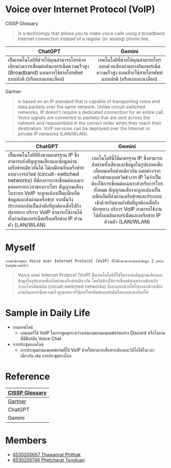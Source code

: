 # Voice over Internet Protocol (VoIP)


CISSP Glossary
> Is a technology that allows you to make voice calls using a broadband internet connection instead of a regular (or analog) phone line.

| ChatGPT  | Gemini |
|-----|:-----:|       
|เป็นเทคโนโลยีที่ช่วยให้คุณสามารถโทรด้วยเสียงผ่านการเชื่อมต่ออินเทอร์เน็ตความเร็วสูง (Broadband) แทนการใช้สายโทรศัพท์แบบปกติ (หรือแบบแอนะล็อก)| เทคโนโลยีที่ช่วยให้คุณสามารถโทรออกด้วยเสียงผ่านทางอินเทอร์เน็ตความเร็วสูง แทนที่จะใช้สายโทรศัพท์แบบปกติ (หรือแบบอะนาล็อก)|



Gartner
> is based on an IP standard that is capable of transporting voice and data packets over the same network. Unlike circuit-switched networks, IP doesn’t require a dedicated connection for an entire call. Voice signals are converted to packets that are sent across the network and reassembled in the correct order when they reach their destination. VoIP services can be deployed over the Internet or private IP networks (LAN/WLAN).

| ChatGPT  | Gemini |
|-----|:-----:|       
|เป็นเทคโนโลยีที่อิงตามมาตรฐาน IP ซึ่งสามารถส่งสัญญาณเสียงและข้อมูลผ่านเครือข่ายเดียวกันได้ ไม่เหมือนกับเครือข่ายแบบวงจรสวิตช์ (circuit-switched networks) ที่ต้องการการเชื่อมต่อเฉพาะตลอดระยะเวลาของการโทร สัญญาณเสียงในระบบ VoIP จะถูกแปลงเป็นแพ็กเก็ตข้อมูลและส่งผ่านเครือข่าย จากนั้นจึงประกอบกลับเป็นลำดับที่ถูกต้องเมื่อไปถึงปลายทาง บริการ VoIP สามารถใช้งานได้ทั้งผ่านอินเทอร์เน็ตหรือเครือข่าย IP ส่วนตัว (LAN/WLAN)|เทคโนโลยีนี้ใช้มาตรฐาน IP ซึ่งสามารถส่งผ่านทั้งเสียงและข้อมูลในรูปแบบแพ็กเก็ตบนเครือข่ายเดียวกัน  แตกต่างจากเครือข่ายแบบสวิตช์วงจร  IP ไม่จำเป็นต้องใช้การเชื่อมต่อเฉพาะสำหรับการโทรทั้งหมด  สัญญาณเสียงจะถูกแปลงเป็นแพ็กเก็ตที่ส่งผ่านเครือข่ายและประกอบเข้าด้วยกันตามลำดับที่ถูกต้องเมื่อถึงปลายทาง  บริการ VoIP สามารถใช้งานได้ทั้งบนอินเทอร์เน็ตและเครือข่าย IP ส่วนตัว (LAN/WLAN)|



# Myself
    จากคำนิยามของ Voice over Internet Protocol (VoIP) ที่ได้ศึกษามาจากแหล่งข้อมูล 2 แหล่ง จึงสรุปความได้ว่า
> Voice over Internet Protocol (VoIP) คือเทคโนโลยีที่ใช้ในการส่งสัญญาณเสียงและข้อมูลในรูปแบบแพ็กเก็ตผ่านเครือข่ายเดียวกัน โดยไม่ต้องใช้การเชื่อมต่อเฉพาะเหมือนกับระบบโทรศัพท์เดิม (circuit-switched networks) ซึ่งสามารถช่วยให้โทรออกด้วยเสียงผ่านอินเทอร์เน็ตความเร็วสูงแทนการใช้สายโทรศัพท์แบบปกติหรือแบบอะนาล็อกได้

# Sample in Daily Life
- เกมออนไลน์
    - เกมเมอร์ใช้ VoIP ในการพูดคุยระหว่างเล่นเกมผ่านแพลตฟอร์มอย่าง Discord หรือในเกมที่มีฟังก์ชัน Voice Chat
- การประชุมออนไลน์
    - การประชุมผ่านแพลตฟอร์มที่ใช้ VoIP ช่วยให้สามารถสื่อสารเสียงและวิดีโอได้ในเวลาเดียวกัน เช่น การประชุมทางไกล

# Reference
|[CISSP Glossary](https://www.isc2.org/certifications/cissp/cissp-student-glossary#v)|
|-----|
|[Gartner](https://www.gartner.com/en/information-technology/glossary/voice-over-internet-protocol-voip)|
|ChatGPT|
|Gemini|
  
# Members
- [6530200657 Thawanrat Phithak](https://TongYeh.github.io/voip)
- [6530200746 Phetcharat Tongluan](https://Nibkekie.github.io/voip)



